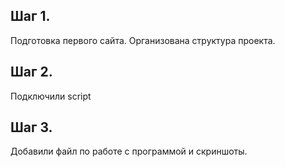 ## Шаг 1.
Подготовка первого сайта. Организована структура проекта.

## Шаг 2.
Подключили script

## Шаг 3.
Добавили файл по работе с программой и скриншоты.

